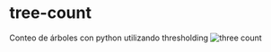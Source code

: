 # tree-count
Conteo de árboles con python utilizando thresholding
![three count](https://github.com/user-attachments/assets/2bce8cb9-f524-4318-86fe-fca6f9420d62)

